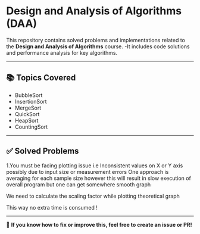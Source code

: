 # Design and Analysis of Algorithms (DAA)

This repository contains solved problems and implementations related to the **Design and Analysis of Algorithms** course. 
-It includes code solutions and performance analysis for key algorithms.

---

## 📚 Topics Covered

- BubbleSort
- InsertionSort
- MergeSort
- QuickSort
- HeapSort
- CountingSort

---

## ✅ Solved Problems

1.You must be facing plotting issue i.e Inconsistent values on X or Y axis possibly due to input size or measurement errors
One approach is averaging for each sample size however this will result in slow execution of overall program but one can 
get somewhere smooth graph 

We need to calculate the scaling factor while plotting theoretical graph 

This way no extra time is consumed !


---

📌 **If you know how to fix or improve this, feel free to create an issue or PR!**


